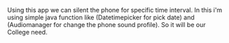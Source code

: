 Using this app we can silent the phone for specific time interval.
In this i'm using simple java function like (Datetimepicker for pick date) and (Audiomanager for change the phone sound profile).
So it will be our College need.